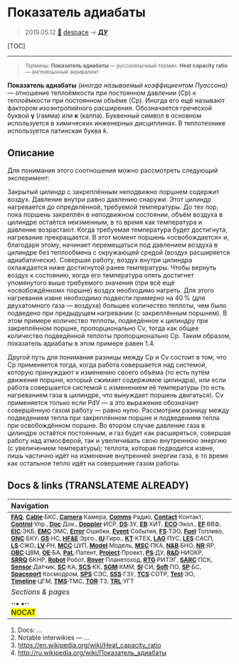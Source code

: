 # Показатель адиабаты
> 2019.05.12 [🚀](../index/index.md) [despace](index.md) → **[ДУ](ps.md)**

[TOC]

---

> <small>*Термины:* **Показатель адиабаты** — русскоязычный термин. **Heat capacity ratio** — англоязычный эквивалент.</small>

**Показатель адиабаты** *(иногда называемый коэффициентом Пуассона)* — отношение теплоёмкости при постоянном давлении (Cp) к теплоёмкости при постоянном объёме (Cp). Иногда его ещё называют фактором изоэнтропийного расширения. Обозначается греческой буквой **γ** (гамма) или **κ** (каппа). Буквенный символ в основном используется в химических инженерных дисциплинах. В теплотехнике используется латинская буква *k*.



## Описание
Для понимания этого соотношения можно рассмотреть следующий эксперимент:

Закрытый цилиндр с закреплённым неподвижно поршнем содержит воздух. Давление внутри равно давлению снаружи. Этот цилиндр нагревается до определённой, требуемой температуры. До тех пор, пока поршень закреплён в неподвижном состоянии, объём воздуха в цилиндре остаётся неизменным, в то время как температура и давление возрастают. Когда требуемая температура будет достигнута, нагревание прекращается. В этот момент поршень «освобождается» и, благодаря этому, начинает перемещаться под давлением воздуха в цилиндре без теплообмена с окружающей средой (воздух расширяется адиабатически). Совершая работу, воздух внутри цилиндра охлаждается ниже достигнутой ранее температуры. Чтобы вернуть воздух к состоянию, когда его температура опять достигнет упомянутого выше требуемого значения (при всё ещё «освобождённом» поршне) воздух необходимо нагреть. Для этого нагревания извне необходимо подвести примерно на 40 % (для двухатомного газа — воздуха) большее количество теплоты, чем было подведено при предыдущем нагревании (с закреплённым поршнем). В этом примере количество теплоты, подведённое к цилиндру при закреплённом поршне, пропорционально Cv, тогда как общее количество подведённой теплоты пропорционально Cp. Таким образом, показатель адиабаты в этом примере равен 1.4.

Другой путь для понимания разницы между Cp и Cv состоит в том, что Cp применяется тогда, когда работа совершается над системой, которую принуждают к изменению своего объёма (то есть путём движения поршня, который сжимает содержимое цилиндра), или если работа совершается системой с изменением её температуры (то есть нагреванием газа в цилиндре, что вынуждает поршень двигаться). Cv применяется только если PdV — а это выражение обозначает совершённую газом работу — равно нулю. Рассмотрим разницу между подведением тепла при закреплённом поршне и подведением тепла при освобождённом поршне. Во втором случае давление газа в цилиндре остаётся постоянным, и газ будет как расширяться, совершая работу над атмосферой, так и увеличивать свою внутреннюю энергию (с увеличением температуры); теплота, которая подводится извне, лишь частично идёт на изменение внутренней энергии газа, в то время как остальное тепло идёт на совершение газом работы.



<p style="page-break-after:always"> </p>

## Docs & links (TRANSLATEME ALREADY)
|Navigation|
|:--|
|<small>**[FAQ](faq.md)**, **[Cable](cable.md)**·БКС, **[Camera](cam.md)**·Камера, **[Comms](comms.md)**·Радио, **[Contact](contact.md)**·Контакт, **[Control](control.md)**·Упр., **[Doc](doc.md)**·Док., **[Doppler](doppler.md)**·ИСР, **[DS](ds.md)**·ЗУ, **[EB](eb.md)**·ХИТ, **[ECO](ecology.md)**·Экол., **[EF](ef.md)**·ВВФ, **[ElC](elc.md)**·ЭКБ, **[EMC](emc.md)**·ЭМС, **[Error](error.md)**·Ошибки, **[Event](event.md)**·События, **[FS](fs.md)**·ТЭО, **[Fuel](fuel.md)**·Топливо, **[GNC](gnc.md)**·БКУ, **[GS](scs.md)**·НС, **[HF&E](hfe.md)**·Эрго., **[IU](iu.md)**·Гиро., **[KT](kt.md)**·КТЕХ, **[LAG](lag.md)**·ПУC, **[LES](les.md)**·САСП, **[LS](ls.md)**·СЖО, **[LV](lv.md)**·РН, **[MCC](mcc.md)**·ЦУП, **[Model](model.md)**·Модель, **[MSC](sc.md)**·ПКА, **[N&B](nnb.md)**·БНО, **[NR](nr.md)**·ЯР, **[OBC](obc.md)**·ЦВМ, **[OE](oe.md)**·БА, **[Pat.](патент.md)**·Патент, **[Project](project.md)**·Проект, **[PS](ps.md)**·ДУ, **[R&D](rnd.md)**·НИОКР, **[SRRQ](srrq.md)**·БКНР, **[Robot](robotics.md)**·Робот, **[Rover](rover.md)**·Планетоход, **[RTG](rtg.md)**·РИТЭГ, **[SARC](sarc.md)**·ПСК, **[Sensor](sensor.md)**·Датчик, **[SC](sc.md)**·КА, **[SCS](scs.md)**·КК, **[SGM](sgm.md)**·КММ, **[SI](si.md)**·СИ, **[Soft](soft.md)**·ПО, **[SP](sp.md)**·БС, **[Spaceport](spaceport.md)**·Космодром, **[SPS](sps.md)**·СЭС, **[SSS](sss.md)**·ГЗУ, **[TCS](tcs.md)**·СОТР, **[Test](test.md)**·ЭО, **[Timeline](timeline.md)**·ЦГМ, **[TMS](tms.md)**·ТМС, **[TOR](tor.md)**·ТЗ, **[TRL](trl.md)**·УГТ</small>|
|*Sections & pages*|
|**··• [](.md) •··**<br> <mark>NOCAT</mark>|

   1. Docs: …
   1. Notable interwikies — …
   1. <https://en.wikipedia.org/wiki/Heat_capacity_ratio>
   1. <http://ru.wikipedia.org/wiki/Показатель_адиабаты>
